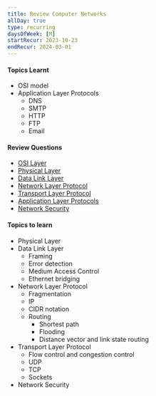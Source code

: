 ```yaml
---
title: Review Computer Networks
allDay: true
type: recurring
daysOfWeek: [M]
startRecur: 2023-10-23
endRecur: 2024-03-01
---
```

#### Topics Learnt
- OSI model
- Application Layer Protocols
	- DNS
	- SMTP
	- HTTP
	- FTP
	- Email

#### Review Questions
- [OSI Layer](https://www.practicepaper.in/gate-cse/osi-layer)
- [Physical Layer](https://www.practicepaper.in/gate-cse/physical-layer)
- [Data Link Layer](https://www.practicepaper.in/gate-cse/data-link-layer)
- [Network Layer Protocol](https://www.practicepaper.in/gate-cse/network-layer-protocol)
- [Transport Layer Protocol](https://www.practicepaper.in/gate-cse/transport-layer-protocol)
- [Application Layer Protocols](https://www.practicepaper.in/gate-cse/application-layer-protocols)
- [Network Security](https://www.practicepaper.in/gate-cse/network-security)

#### Topics to learn
- Physical Layer
- Data Link Layer
	- Framing
	- Error detection
	- Medium Access Control
	- Ethernet bridging
- Network Layer Protocol
	- Fragmentation
	- IP
	- CIDR notation
	- Routing
		- Shortest path
		- Flooding
		- Distance vector and link state routing
- Transport Layer Protocol
	- Flow control and congestion control
	- UDP
	- TCP
	- Sockets
- Network Security
